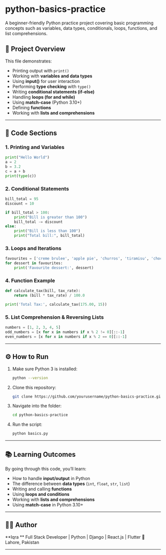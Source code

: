 # python-basics-practice
A beginner-friendly Python practice project covering basic programming concepts such as variables, data types, conditionals, loops, functions, and list comprehensions.

## 📂 Project Overview

This file demonstrates:
- Printing output with `print()`
- Working with **variables and data types**
- Using **input()** for user interaction
- Performing **type checking** with `type()`
- Writing **conditional statements (if-else)**
- Handling **loops (for and while)**
- Using **match-case** (Python 3.10+)
- Defining **functions**
- Working with **lists and comprehensions**

---

## 🧾 Code Sections

### 1. Printing and Variables
```python
print("Hello World")
a = 2
b = 3.2
c = a + b
print(type(c))
````

### 2. Conditional Statements

```python
bill_total = 95
discount = 10

if bill_total > 100:
    print("Bill is greater than 100")
    bill_total -= discount
else:
    print("Bill is less than 100")
    print("Total bill:", bill_total)
```

### 3. Loops and Iterations

```python
favourites = ['creme brulee', 'apple pie', 'churros', 'tiramisu', 'chocolate cake']
for dessert in favourites:
    print('Favourite dessert:', dessert)
```

### 4. Function Example

```python
def calculate_tax(bill, tax_rate):
    return (bill * tax_rate) / 100.0

print('Total Tax:', calculate_tax(175.00, 15))
```

### 5. List Comprehension & Reversing Lists

```python
numbers = [1, 2, 3, 4, 5]
odd_numbers = [x for x in numbers if x % 2 != 0][::-1]
even_numbers = [x for x in numbers if x % 2 == 0][::-1]
```

---

## ⚙️ How to Run

1. Make sure Python 3 is installed:

   ```bash
   python --version
   ```

2. Clone this repository:

   ```bash
   git clone https://github.com/yourusername/python-basics-practice.git
   ```

3. Navigate into the folder:

   ```bash
   cd python-basics-practice
   ```

4. Run the script:

   ```bash
   python basics.py
   ```

---

## 📚 Learning Outcomes

By going through this code, you’ll learn:

* How to handle **input/output** in Python
* The difference between **data types** (`int`, `float`, `str`, `list`)
* Writing and calling **functions**
* Using **loops and conditions**
* Working with **lists and comprehensions**
* Using **match-case** in Python 3.10+

---

## 👩‍💻 Author

**Iqra **
Full Stack Developer | Python | Django | React.js | Flutter
📍 Lahore, Pakistan

---



